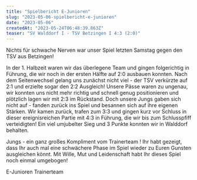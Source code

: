 ```yaml
---
title: "Spielbericht E-Junioren"
slug: "2023-05-06-spielbericht-e-junioren"
date: "2023-05-06"
createdAt: "2023-05-24T06:48:39.863Z"
teaser: "SV Walddorf I - TSV Betzingen I 4:3 (2:0)"
---
```

Nichts für schwache Nerven war unser Spiel letzten Samstag gegen den TSV aus Betzingen!

In der 1. Halbzeit waren wir das überlegene Team und gingen folgerichtig in Führung, die wir noch in der ersten Hälfte auf 2:0 ausbauen konnten. Nach dem Seitenwechsel gelang uns zunächst nicht viel - der TSV verkürzte auf 2:1 und erzielte sogar den 2:2 Ausgleich! Unsere Pässe waren zu ungenau, wir konnten uns nicht mehr richtig und schnell genug positionieren und plötzlich lagen wir mit 2:3 im Rückstand. Doch unsere Jungs gaben sich nicht auf - fanden zurück ins Spiel und besannen sich auf ihre eigenen Stärken. Wir kamen zurück, trafen zum 3:3 und gingen kurz vor Schluss in dieser ereignisreichen Partie mit 4:3 in Führung, die wir bis zum Schlusspfiff verteidigten! Ein viel umjubelter Sieg und 3 Punkte konnten wir in Walddorf behalten. 

Jungs - ein ganz großes Kompliment vom Trainerteam ! Ihr habt gezeigt, dass Ihr auch mal eine schwächere Phase im Spiel wieder zu Euren Gunsten ausgleichen könnt. Mit Wille, Mut und Leidenschaft habt Ihr dieses Spiel noch einmal umgebogen!

E-Junioren Trainerteam
